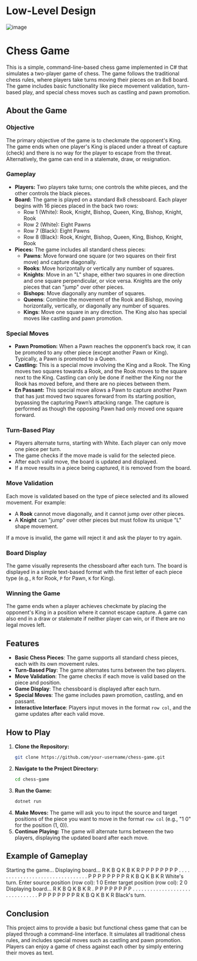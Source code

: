 # Low-Level Design
![image](https://github.com/user-attachments/assets/464b762d-2041-4dd0-8b2f-2745e6a5c64f)


# Chess Game

This is a simple, command-line-based chess game implemented in C# that simulates a two-player game of chess. The game follows the traditional chess rules, where players take turns moving their pieces on an 8x8 board. The game includes basic functionality like piece movement validation, turn-based play, and special chess moves such as castling and pawn promotion.

## About the Game

### Objective
The primary objective of the game is to checkmate the opponent's King. The game ends when one player's King is placed under a threat of capture (check) and there is no way for the player to escape from the threat. Alternatively, the game can end in a stalemate, draw, or resignation.

### Gameplay
- **Players:** Two players take turns; one controls the white pieces, and the other controls the black pieces.
- **Board:** The game is played on a standard 8x8 chessboard. Each player begins with 16 pieces placed in the back two rows:
  - Row 1 (White): Rook, Knight, Bishop, Queen, King, Bishop, Knight, Rook
  - Row 2 (White): Eight Pawns
  - Row 7 (Black): Eight Pawns
  - Row 8 (Black): Rook, Knight, Bishop, Queen, King, Bishop, Knight, Rook
- **Pieces:** The game includes all standard chess pieces:
  - **Pawns**: Move forward one square (or two squares on their first move) and capture diagonally.
  - **Rooks**: Move horizontally or vertically any number of squares.
  - **Knights**: Move in an "L" shape, either two squares in one direction and one square perpendicular, or vice versa. Knights are the only pieces that can "jump" over other pieces.
  - **Bishops**: Move diagonally any number of squares.
  - **Queens**: Combine the movement of the Rook and Bishop, moving horizontally, vertically, or diagonally any number of squares.
  - **Kings**: Move one square in any direction. The King also has special moves like castling and pawn promotion.

### Special Moves
- **Pawn Promotion:** When a Pawn reaches the opponent’s back row, it can be promoted to any other piece (except another Pawn or King). Typically, a Pawn is promoted to a Queen.
- **Castling:** This is a special move involving the King and a Rook. The King moves two squares towards a Rook, and the Rook moves to the square next to the King. Castling can only be done if neither the King nor the Rook has moved before, and there are no pieces between them.
- **En Passant:** This special move allows a Pawn to capture another Pawn that has just moved two squares forward from its starting position, bypassing the capturing Pawn’s attacking range. The capture is performed as though the opposing Pawn had only moved one square forward.

### Turn-Based Play
- Players alternate turns, starting with White. Each player can only move one piece per turn.
- The game checks if the move made is valid for the selected piece.
- After each valid move, the board is updated and displayed.
- If a move results in a piece being captured, it is removed from the board.

### Move Validation
Each move is validated based on the type of piece selected and its allowed movement. For example:
- A **Rook** cannot move diagonally, and it cannot jump over other pieces.
- A **Knight** can "jump" over other pieces but must follow its unique "L" shape movement.

If a move is invalid, the game will reject it and ask the player to try again.

### Board Display
The game visually represents the chessboard after each turn. The board is displayed in a simple text-based format with the first letter of each piece type (e.g., `R` for Rook, `P` for Pawn, `K` for King).

### Winning the Game
The game ends when a player achieves checkmate by placing the opponent's King in a position where it cannot escape capture. A game can also end in a draw or stalemate if neither player can win, or if there are no legal moves left.

## Features

- **Basic Chess Pieces**: The game supports all standard chess pieces, each with its own movement rules.
- **Turn-Based Play**: The game alternates turns between the two players.
- **Move Validation**: The game checks if each move is valid based on the piece and position.
- **Game Display**: The chessboard is displayed after each turn.
- **Special Moves**: The game includes pawn promotion, castling, and en passant.
- **Interactive Interface**: Players input moves in the format `row col`, and the game updates after each valid move.

## How to Play

1. **Clone the Repository:**
    ```bash
    git clone https://github.com/your-username/chess-game.git
    ```
2. **Navigate to the Project Directory:**
    ```bash
    cd chess-game
    ```
3. **Run the Game:**
    ```bash
    dotnet run
    ```
4. **Make Moves:**
    The game will ask you to input the source and target positions of the piece you want to move in the format `row col` (e.g., "1 0" for the position (1, 0)).
5. **Continue Playing:**
    The game will alternate turns between the two players, displaying the updated board after each move.

## Example of Gameplay

Starting the game...
Displaying board...
R K B Q K B K R
P P P P P P P P
. . . . . . . .
. . . . . . . .
. . . . . . . .
. . . . . . . .
P P P P P P P P
R K B Q K B K R
White's turn.
Enter source position (row col): 1 0
Enter target position (row col): 2 0
Displaying board...
R K B Q K B K R
. P P P P P P P
P . . . . . . .
. . . . . . . .
. . . . . . . .
. . . . . . . .
P P P P P P P P
R K B Q K B K R
Black's turn.


## Conclusion

This project aims to provide a basic but functional chess game that can be played through a command-line interface. It simulates all traditional chess rules, and includes special moves such as castling and pawn promotion. Players can enjoy a game of chess against each other by simply entering their moves as text.
